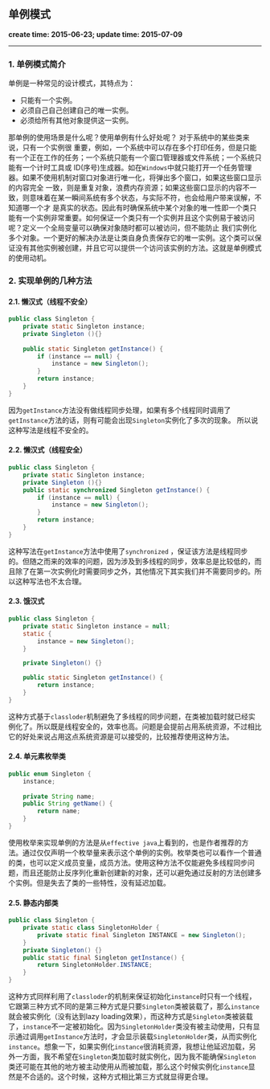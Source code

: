 单例模式
------
**create time: 2015-06-23; update time: 2015-07-09**

---------------------------------------------------------------

### 1. 单例模式简介
单例是一种常见的设计模式，其特点为：
* 只能有一个实例。
* 必须自己自己创建自己的唯一实例。
* 必须给所有其他对象提供这一实例。

那单例的使用场景是什么呢？使用单例有什么好处呢？
对于系统中的某些类来说，只有一个实例很 重要，例如，一个系统中可以存在多个打印任务，但是只能有一个正在工作的任务；一个系统只能有一个窗口管理器或文件系统；一个系统只能有一个计时工具或 ID(序号)生成器。如在`Windows`中就只能打开一个任务管理器。如果不使用机制对窗口对象进行唯一化，将弹出多个窗口，如果这些窗口显示的内容完全 一致，则是重复对象，浪费内存资源；如果这些窗口显示的内容不一致，则意味着在某一瞬间系统有多个状态，与实际不符，也会给用户带来误解，不知道哪一个才 是真实的状态。因此有时确保系统中某个对象的唯一性即一个类只能有一个实例非常重要。如何保证一个类只有一个实例并且这个实例易于被访问呢？定义一个全局变量可以确保对象随时都可以被访问，但不能防止 我们实例化多个对象。一个更好的解决办法是让类自身负责保存它的唯一实例。这个类可以保证没有其他实例被创建，并且它可以提供一个访问该实例的方法。这就是单例模式的使用动机。

### 2. 实现单例的几种方法
#### 2.1. 懒汉式（线程不安全）
```java
public class Singleton {  
    private static Singleton instance;  
    private Singleton (){}  
      
    public static Singleton getInstance() { 
        if (instance == null) {  
            instance = new Singleton();  
        }  
        return instance;  
    }  
}  
```

因为`getInstance`方法没有做线程同步处理，如果有多个线程同时调用了`getInstance`方法的话，则有可能会出现`Singleton`实例化了多次的现象。
所以说这种写法是线程不安全的。

#### 2.2. 懒汉式（线程安全）
```java
public class Singleton {  
    private static Singleton instance;  
    private Singleton (){}  
    public static synchronized Singleton getInstance() {  
        if (instance == null) {  
            instance = new Singleton();  
        }  
        return instance;  
    }  
}  
```

这种写法在`getInstance`方法中使用了`synchronized` ，保证该方法是线程同步的。但随之而来的效率的问题，因为涉及到多线程的同步，效率总是比较低的，而且除了在第一次实例化时需要同步之外，其他情况下其实我们并不需要同步的。所以这种写法也不太合理。

#### 2.3. 饿汉式
```java
public class Singleton {
    private static Singleton instance = null;
    static {
        instance = new Singleton();
    }

    private Singleton() {}

    public static Singleton getInstance() {
        return instance;
    }
}
```
这种方式基于`classloder`机制避免了多线程的同步问题，在类被加载时就已经实例化了。所以既是线程安全的，效率也高。问题是会提前占用系统资源，不过相比它的好处来说占用这点系统资源是可以接受的，比较推荐使用这种方法。

#### 2.4. 单元素枚举类
```java
public enum Singleton {  
    instance;  
    
    private String name;
    public String getName() {
        return name;
    }
}  
```
使用枚举来实现单例的方法是从`effective java`上看到的，也是作者推荐的方法。通过仅仅声明一个枚举量来表示这个单例的实例。枚举类也可以看作一个普通的类，也可以定义成员变量，成员方法。使用这种方法不仅能避免多线程同步问题，而且还能防止反序列化重新创建新的对象，还可以避免通过反射的方法创建多个实例。但是失去了类的一些特性，没有延迟加载。

#### 2.5. 静态内部类
```java
public class Singleton {
    private static class SingletonHolder {
        private static final Singleton INSTANCE = new Singleton();
    }
    private Singleton() {}
    public static final Singleton getInstance() {
        return SingletonHolder.INSTANCE;
    }
}  
```
这种方式同样利用了`classloder`的机制来保证初始化`instance`时只有一个线程，它跟第三种方式不同的是第三种方式是只要`Singleton`类被装载了，那么`instance`就会被实例化（没有达到lazy loading效果），而这种方式是`Singleton`类被装载了，`instance`不一定被初始化。因为`SingletonHolder`类没有被主动使用，只有显示通过调用`getInstance`方法时，才会显示装载`SingletonHolder`类，从而实例化`instance`。想象一下，如果实例化`instance`很消耗资源，我想让他延迟加载，另外一方面，我不希望在`Singleton`类加载时就实例化，因为我不能确保`Singleton`类还可能在其他的地方被主动使用从而被加载，那么这个时候实例化`instance`显然是不合适的。这个时候，这种方式相比第三方式就显得更合理。